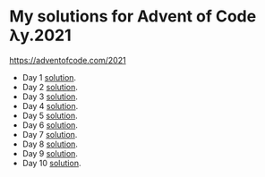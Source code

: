# My solutions for Advent of Code λy.2021
https://adventofcode.com/2021
    
* Day 1 [solution](solutions/day1.py).
* Day 2 [solution](solutions/day2.py).
* Day 3 [solution](solutions/day3.py).
* Day 4 [solution](solutions/day4.py).
* Day 5 [solution](solutions/day5.py).
* Day 6 [solution](solutions/day6.py).
* Day 7 [solution](solutions/day7.py).
* Day 8 [solution](solutions/day8.py).
* Day 9 [solution](solutions/day9.py).
* Day 10 [solution](solutions/day10.py).